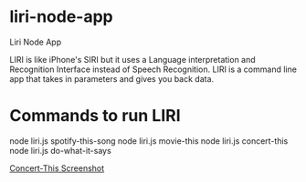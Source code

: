 # liri-node-app
Liri Node App

LIRI is like iPhone's SIRI but it uses a Language interpretation and Recognition Interface instead of Speech Recognition. LIRI is a command line app that  takes in parameters and gives you back data. 

# Commands to run LIRI
node liri.js spotify-this-song <song name here>
node liri.js movie-this <movie title here>
node liri.js concert-this <band or artists name here>
node liri.js do-what-it-says
  
[Concert-This Screenshot](images/ConcertThis.png)
